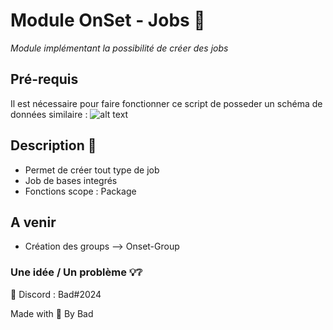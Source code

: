 # Module OnSet - Jobs 📎

*Module implémentant la possibilité de créer des jobs*

## Pré-requis 

Il est nécessaire pour faire fonctionner ce script de posseder un schéma de données similaire :
![alt text](https://i.imgur.com/xT8mdTQ.png)

## Description 📝

* Permet de créer tout type de job
* Job de bases integrés    
* Fonctions scope : Package

## A venir 

* Création des groups --> Onset-Group

### Une idée / Un problème 💡❔

📮 Discord : Bad#2024


Made with 🖤 By Bad
